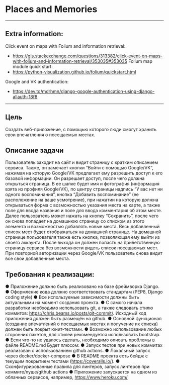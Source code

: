 # Places and Memories

----

## Extra information:

Click event on maps with Folium and information retrieval:
- https://gis.stackexchange.com/questions/313382/click-event-on-maps-with-folium-and-information-retrieval/353035#353035
Folium map module quick start:
- https://python-visualization.github.io/folium/quickstart.html

Google and VK authentication:
- https://dev.to/mdrhmn/django-google-authentication-using-django-allauth-18f8

----

## Цель
Создать веб-приложение, с помощью которого люди смогут хранить свои впечатления о посещаемых
местах.

## Описание задачи
Пользователь заходит на сайт и видит страницу с кратким описанием сервиса. Также, он замечает
кнопки “Войти с помощью Google/VK”, нажимая на которую Google/VK предлагает ему разрешить доступ
к его базовой информации.
Он разрешает доступ, после чего должна открыться страница. В ее шапке будет имя и фотография
(информация взята из профиля Google/VK), по центру страницы надпись “У вас нет ни одного
воспоминания”, кнопка “Добавить воспоминание” (ее расположение на ваше усмотрение), при нажатии
на которую должна открываться форма с возможностью указания места на карте, а также поле для
ввода названия и поле для ввода комментария об этом месте.
Далее пользователь может нажать на кнопку “Сохранить”, после чего он снова попадает на домашнюю
страницу со списком из этого элемента и возможностью добавлять новые места. Весь добавленный
список мест будет отображаться на домашней странице.
На домашней странице пользователя также есть кнопка, позволяющая ему выйти из своего аккаунта.
После выхода он должен попасть на приветственную страницу сервиса без возможности видеть список
посещаемых мест. При повторной авторизации через Google/VK пользователь снова видит все свои
добавленные места.

## Требования к реализации:
● Приложение должно быть реализовано на базе фреймворка Django.
● Оформление кода должно соответствовать стандартам (PEP8, Django coding style)
● Все используемые зависимости должны быть актуальными на момент создания проекта.
● С самого начала разработки необходимо использовать git, а также следовать стилю коммитов:
https://chris.beams.io/posts/git-commit/. Исходный код приложения должен быть размещён на
github.
● Основной функционал (создание впечатлений о посещаемых местах и получение их списка)
должен быть покрыт юнит-тестами.
● Возможно использование любых сторонних пакетов, для стилей рекомендуется использовать
bootstrap.
● Если что-то не удалось сделать, необходимо описать проблемы в файле README.md
Будет плюсом:
● Запуск тестов при новых коммитах реализован с использованием github actions.
● Локальный запуск через docker/docker-compose
● В README проекта есть бейдж с текущим покрытием тестами (https://coveralls.io/).
● Сконфигурированные правила для линтеров, запуск линтеров при коммите/пуше/github actions
● Приложение запускается на одном из облачных сервисов, например, https://www.heroku.com/